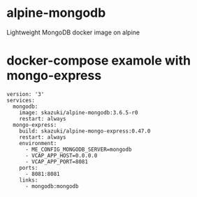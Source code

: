# alpine-mongodb
Lightweight MongoDB docker image on alpine

# docker-compose examole with mongo-express
```
version: '3'
services:
  mongodb:
    image: skazuki/alpine-mongodb:3.6.5-r0
    restart: always
  mongo-express:
    build: skazuki/alpine-mongo-express:0.47.0
    restart: always
    environment:
      - ME_CONFIG_MONGODB_SERVER=mongodb
      - VCAP_APP_HOST=0.0.0.0
      - VCAP_APP_PORT=8081
    ports:
      - 8081:8081
    links:
      - mongodb:mongodb
```
